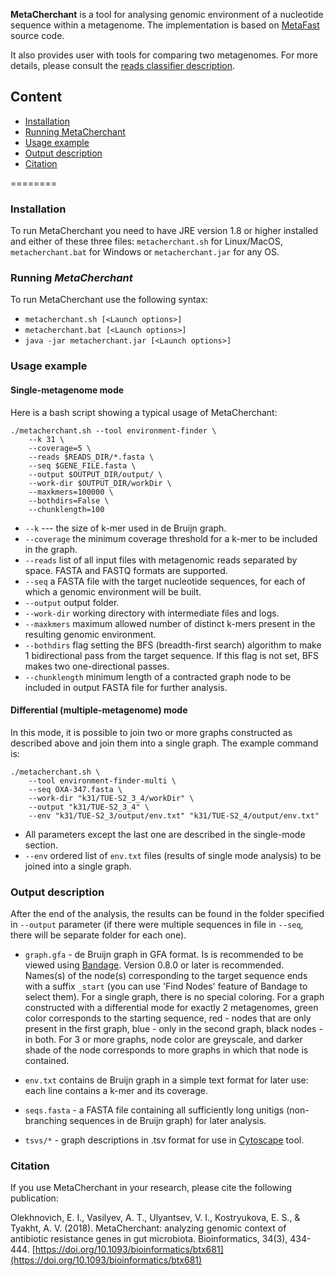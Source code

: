 **MetaCherchant** is a tool for analysing genomic environment of a nucleotide sequence
within a metagenome. The implementation is based on [MetaFast](https://github.com/ctlab/metafast/wiki) source code.

It also provides user with tools for comparing two metagenomes. For more details, please consult the 
[reads classifier description](https://github.com/ivartb/metacherchant/blob/master/ReadsClassifier.md).

## Content

* [Installation](#installation)
* [Running MetaCherchant](#running-metacherchant)
* [Usage example](#usage-example)
* [Output description](#output-description)
* [Citation](#citation)

========

### Installation

To run MetaCherchant you need to have JRE version 1.8 or higher installed and either of
these three files: `metacherchant.sh` for Linux/MacOS, `metacherchant.bat` for Windows or `metacherchant.jar` for any OS.

### Running ***MetaCherchant***

To run MetaCherchant use the following syntax:
* `metacherchant.sh [<Launch options>]`
* `metacherchant.bat [<Launch options>]`
* `java -jar metacherchant.jar [<Launch options>]`

### Usage example

#### Single-metagenome mode

Here is a bash script showing a typical usage of MetaCherchant:

~~~
./metacherchant.sh --tool environment-finder \
	--k 31 \
	--coverage=5 \
	--reads $READS_DIR/*.fasta \
	--seq $GENE_FILE.fasta \
	--output $OUTPUT_DIR/output/ \
	--work-dir $OUTPUT_DIR/workDir \
	--maxkmers=100000 \
	--bothdirs=False \
	--chunklength=100
~~~

* `--k` --- the size of k-mer used in de Bruijn graph.
* `--coverage` the minimum coverage threshold for a k-mer to be included in the graph.
* `--reads` list of all input files with metagenomic reads separated by space. FASTA and FASTQ formats are supported.
* `--seq` a FASTA file with the target nucleotide sequences, for each of which a genomic environment will be built.
* `--output` output folder.
* `--work-dir` working directory with intermediate files and logs.
* `--maxkmers` maximum allowed number of distinct k-mers present in the resulting genomic environment.
* `--bothdirs` flag setting the BFS (breadth-first search) algorithm to make 1 bidirectional pass from the target sequence. If this flag is not set, BFS makes two one-directional passes.
* `--chunklength` minimum length of a contracted graph node to be included in output FASTA file for further analysis.

#### Differential (multiple-metagenome) mode

In this mode, it is possible to join two or more graphs constructed as described above and join them into a single graph. The example command is:

~~~
./metacherchant.sh \
	--tool environment-finder-multi \
	--seq OXA-347.fasta \
	--work-dir "k31/TUE-S2_3_4/workDir" \
	--output "k31/TUE-S2_3_4" \
	--env "k31/TUE-S2_3/output/env.txt" "k31/TUE-S2_4/output/env.txt"
~~~

* All parameters except the last one are described in the single-mode section.
* `--env` ordered list of `env.txt` files (results of single mode analysis) to be joined into a single graph.

### Output description

After the end of the analysis, the results can be found in the folder specified in `--output` parameter (if there were multiple sequences in file in `--seq`, there will be separate folder for each one).

* `graph.gfa` - de Bruijn graph in GFA format. Is is recommended to be viewed using [Bandage](http://rrwick.github.io/Bandage/). Version 0.8.0 or later is recommended. Names(s) of the node(s) corresponding to the target sequence ends with a suffix `_start` (you can use 'Find Nodes' feature of Bandage to select them). For a single graph, there is no special coloring. For a graph constructed with a differential mode for exactly 2 metagenomes, green color corresponds to the starting sequence, red - nodes that are only present in the first graph, blue - only in the second graph, black nodes - in both. For 3 or more graphs, node color are greyscale, and darker shade of the node corresponds to more graphs in which that node is contained. 

* `env.txt` contains de Bruijn graph in a simple text format for later use: each line contains a k-mer and its coverage.

* `seqs.fasta` - a FASTA file containing all sufficiently long unitigs (non-branching sequences in de Bruijn graph) for later analysis.

* `tsvs/*` - graph descriptions in .tsv format for use in [Cytoscape](http://www.cytoscape.org/) tool.

### Citation

If you use MetaCherchant in your research, please cite the following publication:

Olekhnovich, E. I., Vasilyev, A. T., Ulyantsev, V. I., Kostryukova, E. S., & Tyakht, A. V. (2018). MetaCherchant: analyzing genomic context of antibiotic resistance genes in gut microbiota. Bioinformatics, 34(3), 434-444.
[https://doi.org/10.1093/bioinformatics/btx681](https://doi.org/10.1093/bioinformatics/btx681)
